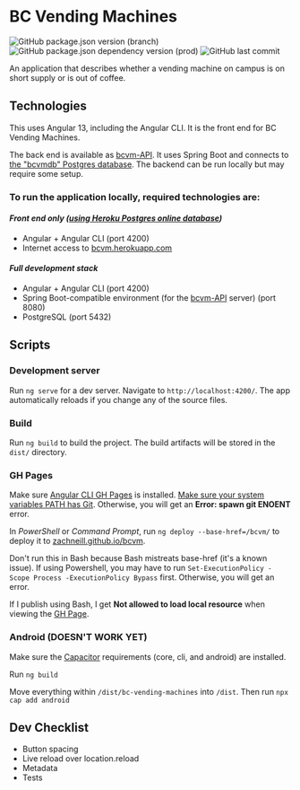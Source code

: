 # BC Vending Machines

![GitHub package.json version (branch)](https://img.shields.io/github/package-json/v/zachneill/bc-vending-machines/master?label=version&style=for-the-badge)
![GitHub package.json dependency version (prod)](https://img.shields.io/github/package-json/dependency-version/zachneill/bc-vending-machines/@angular/core?label=angular&style=for-the-badge)
![GitHub last commit](https://img.shields.io/github/last-commit/zachneill/bc-vending-machines?color=purple&style=for-the-badge) 

An application that describes whether a vending machine on campus is on short supply or is out of coffee. 

## Technologies

This uses Angular 13, including the Angular CLI. It is the front end for BC Vending Machines. 

The back end is available as [bcvm-API](https://github.com/zachneill/bcvm-api). It uses Spring Boot and connects to [the "bcvmdb" Postgres database](https://bcvm.herokuapp.com). The backend can be run locally but may require some setup.

### To run the application locally, required technologies are:

#### _Front end only ([using Heroku Postgres online database](https://bcvm.herokuapp.com/test))_

- Angular + Angular CLI (port 4200)
- Internet access to [bcvm.herokuapp.com](https://bcvm.herokuapp.com/test)

#### _Full development stack_

- Angular + Angular CLI (port 4200)
- Spring Boot-compatible environment (for the [bcvm-API](https://github.com/zachneill/bcvm-api) server) (port 8080)
- PostgreSQL (port 5432)

## Scripts

### Development server

Run `ng serve` for a dev server. Navigate to `http://localhost:4200/`. The app automatically reloads if you change any of the source files.

### Build

Run `ng build` to build the project. The build artifacts will be stored in the `dist/` directory.

### GH Pages

Make sure [Angular CLI GH Pages](https://www.npmjs.com/package/angular-cli-ghpages) is installed. [Make sure your system variables PATH has Git](https://stackoverflow.com/a/4493004/18721369). Otherwise, you will get an __Error: spawn git ENOENT__ error.

In _PowerShell_ or _Command Prompt_, run `ng deploy --base-href=/bcvm/` to deploy it to [zachneill.github.io/bcvm](https://zachneill.github.io/bcvm). 

Don't run this in Bash because Bash mistreats base-href (it's a known issue). If using Powershell, you may have to run `Set-ExecutionPolicy -Scope Process -ExecutionPolicy Bypass` first. Otherwise, you will get an error.

If I publish using Bash, I get __Not allowed to load local resource__ when viewing the [GH Page](https://zachneill.github.io/bcvm). 

### Android (DOESN'T WORK YET)

Make sure the [Capacitor](https://capacitorjs.com/docs/getting-started) requirements (core, cli, and android) are installed.

Run `ng build`

Move everything within `/dist/bc-vending-machines` into `/dist`. Then run `npx cap add android`

## Dev Checklist 

- Button spacing
- Live reload over location.reload
- Metadata
- Tests

